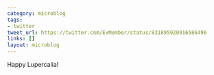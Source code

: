 ```yaml
---
category: microblog
tags:
- twitter
tweet_url: https://twitter.com/ExMember/status/831895920916586496
links: []
layout: microblog
---
```

Happy Lupercalia!
